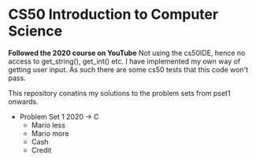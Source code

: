 # CS50 Introduction to Computer Science

**Followed the 2020 course on YouTube**
Not using the cs50IDE, hence no access to get_string(), get_int() etc. I have implemented my own way of getting user input. As such there are some cs50 tests that this code won't pass.

This repository conatins my solutions to the problem sets from pset1 onwards.

- Problem Set 1 2020 -> C
  - Mario less
  - Mario more
  - Cash
  - Credit
